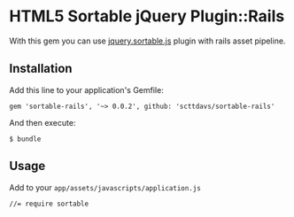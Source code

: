 HTML5 Sortable jQuery Plugin::Rails
===================================

With this gem you can use [jquery.sortable.js](https://github.com/farhadi/html5sortable) plugin with rails asset pipeline.

## Installation

Add this line to your application's Gemfile:

    gem 'sortable-rails', '~> 0.0.2', github: 'scttdavs/sortable-rails'

And then execute:

    $ bundle

## Usage


Add to your `app/assets/javascripts/application.js`

    //= require sortable
